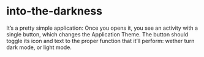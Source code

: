 # into-the-darkness
It’s a pretty simple application: Once you opens it, you see an activity with a single button, which changes the Application Theme. The button should toggle its icon and text to the proper function that it’ll perform: wether turn dark mode, or light mode.
